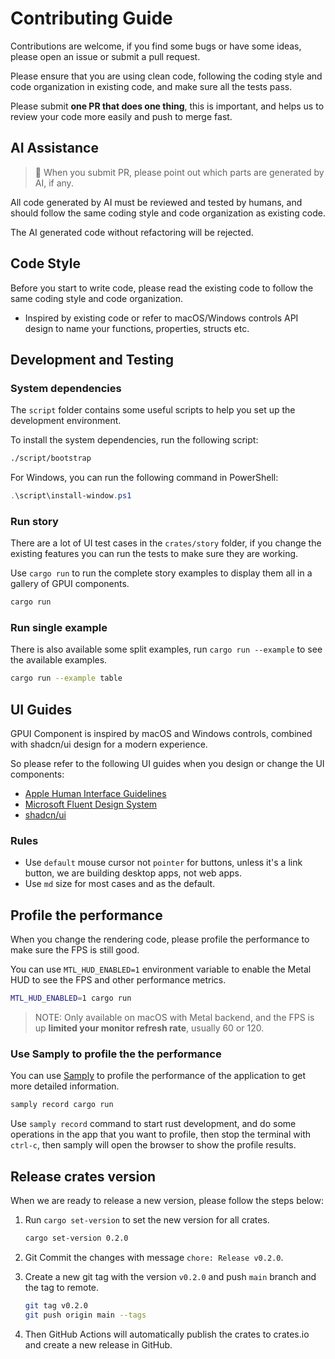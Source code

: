 # Contributing Guide

Contributions are welcome, if you find some bugs or have some ideas, please open an issue or submit a pull request.

Please ensure that you are using clean code, following the coding style and code organization in existing code, and make sure all the tests pass.

Please submit **one PR that does one thing**, this is important, and helps us to review your code more easily and push to merge fast.

## AI Assistance

> 🤖 When you submit PR, please point out which parts are generated by AI, if any.

All code generated by AI must be reviewed and tested by humans, and should follow the same coding style and code organization as existing code.

The AI generated code without refactoring will be rejected.

## Code Style

Before you start to write code, please read the existing code to follow the same coding style and code organization.

- Inspired by existing code or refer to macOS/Windows controls API design to name your functions, properties, structs etc.

## Development and Testing

### System dependencies

The `script` folder contains some useful scripts to help you set up the development environment.

To install the system dependencies, run the following script:

```bash
./script/bootstrap
```

For Windows, you can run the following command in PowerShell:

```powershell
.\script\install-window.ps1
```

### Run story

There are a lot of UI test cases in the `crates/story` folder, if you change the existing features you can run the tests to make sure they are working.

Use `cargo run` to run the complete story examples to display them all in a gallery of GPUI components.

```bash
cargo run
```

### Run single example

There is also available some split examples, run `cargo run --example` to see the available examples.

```bash
cargo run --example table
```

## UI Guides

GPUI Component is inspired by macOS and Windows controls, combined with shadcn/ui design for a modern experience.

So please refer to the following UI guides when you design or change the UI components:

- [Apple Human Interface Guidelines](https://developer.apple.com/design/human-interface-guidelines/)
- [Microsoft Fluent Design System](https://learn.microsoft.com/en-us/windows/apps/design/)
- [shadcn/ui](https://ui.shadcn.com/)

### Rules

- Use `default` mouse cursor not `pointer` for buttons, unless it's a link button, we are building desktop apps, not web apps.
- Use `md` size for most cases and as the default.

## Profile the performance

When you change the rendering code, please profile the performance to make sure the FPS is still good.

You can use `MTL_HUD_ENABLED=1` environment variable to enable the Metal HUD to see the FPS and other performance metrics.

```bash
MTL_HUD_ENABLED=1 cargo run
```

> NOTE: Only available on macOS with Metal backend, and the FPS is up **limited your monitor refresh rate**, usually 60 or 120.

### Use Samply to profile the the performance

You can use [Samply](https://github.com/mstange/samply) to profile the performance of the application to get more detailed information.

```bash
samply record cargo run
```

Use `samply record` command to start rust development, and do some operations in the app that you want to profile, then stop the terminal with `ctrl-c`, then samply will open the browser to show the profile results.

## Release crates version

When we are ready to release a new version, please follow the steps below:

1. Run `cargo set-version` to set the new version for all crates.

   ```bash
   cargo set-version 0.2.0
   ```

2. Git Commit the changes with message `chore: Release v0.2.0`.
3. Create a new git tag with the version `v0.2.0` and push `main` branch and the tag to remote.

   ```bash
   git tag v0.2.0
   git push origin main --tags
   ```

4. Then GitHub Actions will automatically publish the crates to crates.io and create a new release in GitHub.
